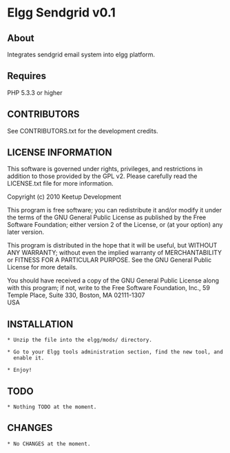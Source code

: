 # Elgg Sendgrid v0.1 #

## About ##
Integrates sendgrid email system into elgg platform.

## Requires ##

PHP 5.3.3 or higher

## CONTRIBUTORS ##

See CONTRIBUTORS.txt for the development credits.


## LICENSE INFORMATION ##

This software is governed under rights, privileges, and restrictions in 
addition to those provided by the GPL v2.  Please carefully read the
LICENSE.txt file for more information.

Copyright (c) 2010 Keetup Development

This program is free software; you can redistribute it and/or modify
it under the terms of the GNU General Public License as published by
the Free Software Foundation; either version 2 of the License, or
(at your option) any later version.

This program is distributed in the hope that it will be useful,
but WITHOUT ANY WARRANTY; without even the implied warranty of
MERCHANTABILITY or FITNESS FOR A PARTICULAR PURPOSE.  See the
GNU General Public License for more details.

You should have received a copy of the GNU General Public License
along with this program; if not, write to the Free Software
Foundation, Inc., 59 Temple Place, Suite 330, Boston, MA 02111-1307  
USA


## INSTALLATION ##

	* Unzip the file into the elgg/mods/ directory.

	* Go to your Elgg tools administration section, find the new tool, and 
	  enable it.
	  
	* Enjoy!
	  
	 
## TODO ##
	  
	* Nothing TODO at the moment.
	
	
## CHANGES ##

	* No CHANGES at the moment.